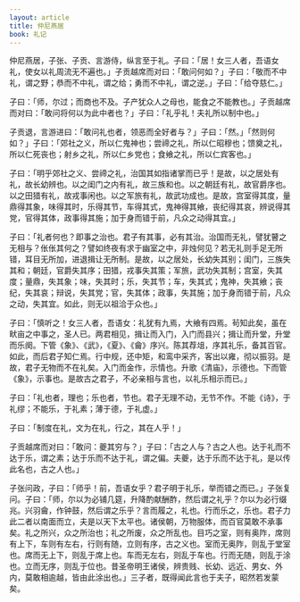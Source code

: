 ```yaml
---
layout: article
title: 仲尼燕居
book: 礼记
---
```


仲尼燕居，子张、子贡、言游侍，纵言至于礼。子曰：「居！女三人者，吾语女礼，使女以礼周流无不遍也。」子贡越席而对曰：「敢问何如？」子曰：「敬而不中礼，谓之野；恭而不中礼，谓之给；勇而不中礼，谓之逆。」子曰：「给夺慈仁。」

子曰：「师，尔过；而商也不及。子产犹众人之母也，能食之不能教也。」子贡越席而对曰：「敢问将何以为此中者也？」子曰：「礼乎礼！夫礼所以制中也。」

子贡退，言游进曰：「敢问礼也者，领恶而全好者与？」子曰：「然。」「然则何如？」子曰：「郊社之义，所以仁鬼神也；尝禘之礼，所以仁昭穆也；馈奠之礼，所以仁死丧也；射乡之礼，所以仁乡党也；食飨之礼，所以仁宾客也。」

子曰：「明乎郊社之义、尝禘之礼，治国其如指诸掌而已乎！是故，以之居处有礼，故长幼辨也。以之闺门之内有礼，故三族和也。以之朝廷有礼，故官爵序也。以之田猎有礼，故戎事闲也。以之军旅有礼，故武功成也。是故，宫室得其度，量鼎得其象，味得其时，乐得其节，车得其式，鬼神得其飨，丧纪得其哀，辨说得其党，官得其体，政事得其施；加于身而错于前，凡众之动得其宜。」

子曰：「礼者何也？即事之治也。君子有其事，必有其治。治国而无礼，譬犹瞽之无相与？伥伥其何之？譬如终夜有求于幽室之中，非烛何见？若无礼则手足无所错，耳目无所加，进退揖让无所制。是故，以之居处，长幼失其别；闺门，三族失其和；朝廷，官爵失其序；田猎，戎事失其策；军旅，武功失其制；宫室，失其度；量鼎，失其象；味，失其时；乐，失其节；车，失其式；鬼神，失其飨；丧纪，失其哀；辩说，失其党；官，失其体；政事，失其施；加于身而错于前，凡众之动，失其宜。如此，则无以祖洽于众也。」

子曰：「慎听之！女三人者，吾语女：礼犹有九焉，大飨有四焉。茍知此矣，虽在畎亩之中事之，圣人已。两君相见，揖让而入门，入门而县兴；揖让而升堂，升堂而乐阕。下管《象》、《武》，《夏》、《龠》序兴。陈其荐俎，序其礼乐，备其百官。如此，而后君子知仁焉。行中规，还中矩，和鸾中采齐，客出以雍，彻以振羽。是故，君子无物而不在礼矣。入门而金作，示情也。升歌《清庙》，示德也。下而管《象》，示事也。是故古之君子，不必亲相与言也，以礼乐相示而已。」

子曰：「礼也者，理也；乐也者，节也。君子无理不动，无节不作。不能《诗》，于礼缪；不能乐，于礼素；薄于德，于礼虚。」

子曰：「制度在礼，文为在礼，行之，其在人乎！」

子贡越席而对曰：「敢问：夔其穷与？」子曰：「古之人与？古之人也。达于礼而不达于乐，谓之素；达于乐而不达于礼，谓之偏。夫夔，达于乐而不达于礼，是以传此名也，古之人也。」

子张问政，子曰：「师乎！前，吾语女乎？君子明于礼乐，举而错之而已。」子张复问。子曰：「师，尔以为必铺几筵，升降酌献酬酢，然后谓之礼乎？尔以为必行缀兆。兴羽龠，作钟鼓，然后谓之乐乎？言而履之，礼也。行而乐之，乐也。君子力此二者以南面而立，夫是以天下太平也。诸侯朝，万物服体，而百官莫敢不承事矣。礼之所兴，众之所治也；礼之所废，众之所乱也。目巧之室，则有奥阼，席则有上下，车则有左右，行则有随，立则有序，古之义也。室而无奥阼，则乱于堂室也。席而无上下，则乱于席上也。车而无左右，则乱于车也。行而无随，则乱于涂也。立而无序，则乱于位也。昔圣帝明王诸侯，辨贵贱、长幼、远近、男女、外内，莫敢相逾越，皆由此涂出也。」三子者，既得闻此言也于夫子，昭然若发蒙矣。

